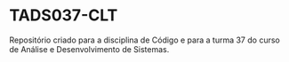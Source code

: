 # TADS037-CLT
Repositório criado para a disciplina de Código e para a turma 37 do curso de Análise e Desenvolvimento de Sistemas.
